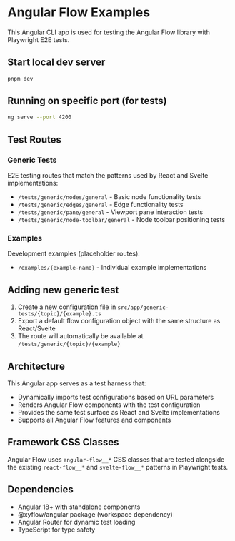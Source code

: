 # Angular Flow Examples

This Angular CLI app is used for testing the Angular Flow library with Playwright E2E tests.

## Start local dev server

```sh
pnpm dev
```

## Running on specific port (for tests)

```sh
ng serve --port 4200
```

## Test Routes

### Generic Tests

E2E testing routes that match the patterns used by React and Svelte implementations:

- `/tests/generic/nodes/general` - Basic node functionality tests
- `/tests/generic/edges/general` - Edge functionality tests  
- `/tests/generic/pane/general` - Viewport pane interaction tests
- `/tests/generic/node-toolbar/general` - Node toolbar positioning tests

### Examples

Development examples (placeholder routes):

- `/examples/{example-name}` - Individual example implementations

## Adding new generic test

1. Create a new configuration file in `src/app/generic-tests/{topic}/{example}.ts`
2. Export a default flow configuration object with the same structure as React/Svelte
3. The route will automatically be available at `/tests/generic/{topic}/{example}`

## Architecture

This Angular app serves as a test harness that:

- Dynamically imports test configurations based on URL parameters
- Renders Angular Flow components with the test configuration
- Provides the same test surface as React and Svelte implementations
- Supports all Angular Flow features and components

## Framework CSS Classes

Angular Flow uses `angular-flow__*` CSS classes that are tested alongside the existing `react-flow__*` and `svelte-flow__*` patterns in Playwright tests.

## Dependencies

- Angular 18+ with standalone components
- @xyflow/angular package (workspace dependency)
- Angular Router for dynamic test loading
- TypeScript for type safety
